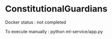 # ConstitutionalGuardians

Docker status : not completed

To execute manually : python ml-service/app.py
